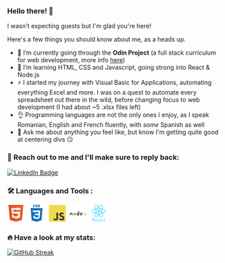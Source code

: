 ### Hello there! 👋

I wasn't expecting guests but I'm glad you're here! 

Here's a few things you should know about me, as a heads up.

- 🔭 I’m currently going through the <strong>Odin Project</strong> (a full stack curriculum for web development, more info [here](https://www.theodinproject.com/))
- 🌱 I’m learning HTML, CSS and Javascript, going strong into React & Node.js
- ⚡ I started my journey with Visual Basic for Applications, automating everything Excel and more. I was on a quest to automate every spreadsheet out there in the wild, before changing focus to web development (I had about ~5 .xlsx files left)
- :ok_hand: Programming languages are not the only ones I enjoy, as I speak Romanian, English and French fluently, with _some_ Spanish as well
- 💬 Ask me about anything you feel like, but know I'm getting quite good at centering divs :smirk:

### :loudspeaker: Reach out to me and I'll make sure to reply back:
<div id="badges">
  <a href="https://www.linkedin.com/in/matei-daniel/">
    <img src="https://img.shields.io/badge/LinkedIn-blue?style=for-the-badge&logo=linkedin&logoColor=white" alt="LinkedIn Badge"/>
  </a>
</div>

### :hammer_and_wrench: Languages and Tools :

<div>
  <img src="https://github.com/devicons/devicon/blob/master/icons/html5/html5-original.svg" title="HTML5" alt="HTML" width="40" height="40"/>&nbsp;
  <img src="https://github.com/devicons/devicon/blob/master/icons/css3/css3-plain-wordmark.svg"  title="CSS3" alt="CSS" width="40" height="40"/>&nbsp;
  <img src="https://github.com/devicons/devicon/blob/master/icons/javascript/javascript-original.svg" title="JavaScript" alt="JavaScript" width="40" height="40"/>&nbsp;
    <img src="https://github.com/devicons/devicon/blob/master/icons/nodejs/nodejs-original-wordmark.svg" title="NodeJS" alt="NodeJS" width="40" height="40"/>&nbsp;
  <img src="https://github.com/devicons/devicon/blob/master/icons/react/react-original-wordmark.svg" title="React" alt="React" width="40" height="40"/>&nbsp;
</div>

### :fire: Have a look at my stats:
[![GitHub Streak](https://github-readme-streak-stats.herokuapp.com/?user=leynadm&theme=dark&background=000000)](https://git.io/streak-stats)

<!--
**leynadm/leynadm** is a ✨ _special_ ✨ repository because its `README.md` (this file) appears on your GitHub profile.

  <img src="https://github.com/devicons/devicon/blob/master/icons/git/git-original-wordmark.svg" title="Git" **alt="Git" width="40" height="40"/>
</div>

Here are some ideas to get you started:
- 👯 I’m looking to collaborate on ...
-->
